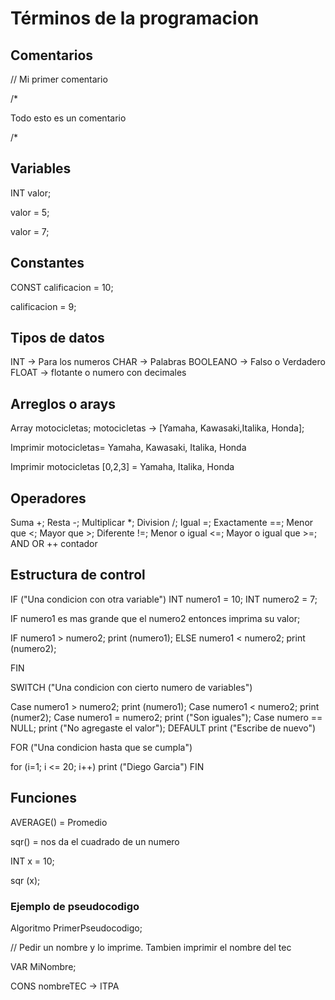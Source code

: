 # Términos de la programacion

## Comentarios

// Mi primer comentario

/*

Todo esto es un comentario

/*

## Variables

INT valor;

valor = 5;

valor = 7;


## Constantes

CONST calificacion = 10;

calificacion = 9;

## Tipos de datos
INT -> Para los numeros
CHAR -> Palabras
BOOLEANO -> Falso o Verdadero
FLOAT -> flotante o numero con decimales

## Arreglos o arays

Array motocicletas;
motocicletas -> [Yamaha, Kawasaki,Italika, Honda];

Imprimir motocicletas= Yamaha, Kawasaki, Italika, Honda

Imprimir motocicletas [0,2,3] = Yamaha, Italika, Honda

## Operadores
Suma +;
Resta -;
Multiplicar *;
Division /;
Igual =;
Exactamente ==;
 Menor que <;
 Mayor que >;
 Diferente !=;
 Menor o igual <=;
 Mayor o igual que >=;
 AND 
 OR
 ++ contador


## Estructura de control

IF ("Una condicion con otra variable")
INT numero1 = 10;
INT numero2 = 7;

IF numero1  es mas grande que el numero2 entonces imprima su valor;

IF numero1 > numero2;
	print (numero1);
ELSE numero1 < numero2;
	print (numero2);

FIN


SWITCH ("Una condicion con cierto numero de variables")

Case numero1 > numero2;
	print (numero1);
Case numero1 < numero2;
	print (numer2);
Case numero1 = numero2;
	print ("Son iguales");
Case numero == NULL;
	print ("No agregaste el valor");
DEFAULT
	print ("Escribe de nuevo")


FOR ("Una condicion hasta que se cumpla")

for (i=1; i <= 20; i++)
	print ("Diego Garcia")
FIN

## Funciones

AVERAGE() = Promedio

sqr() = nos da el cuadrado de un numero

INT x = 10;

sqr (x);



### Ejemplo de pseudocodigo

Algoritmo PrimerPseudocodigo;

// Pedir un nombre y lo imprime. Tambien imprimir el nombre del tec

VAR
	MiNombre;

CONS
	nombreTEC -> ITPA